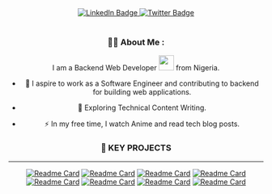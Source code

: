 <div id="header" align="center">
  <div id="badges">
 <a href="https://www.linkedin.com/in/ugobenjamin/">
    <img src="https://img.shields.io/badge/LinkedIn-blue?style=for-the-badge&logo=linkedin&logoColor=white" alt="LinkedIn Badge"/>
  </a> 
 <a href="https://twitter.com/code_benji">
    <img src="https://img.shields.io/badge/Twitter-blue?style=for-the-badge&logo=twitter&logoColor=white" alt="Twitter Badge"/>
  </a>
</div>
<br>

  <img src="https://komarev.com/ghpvc/?username=Benji918 &style=flat-square&color=blue" alt=""/>

### :woman_technologist: About Me :
  I am a Backend Web Developer <img src="https://media.giphy.com/media/WUlplcMpOCEmTGBtBW/giphy.gif" width="30"> from Nigeria.
  - :telescope: I aspire to work as a Software Engineer and contributing to backend for building web applications.

- :seedling: Exploring Technical Content Writing.

- :zap: In my free time, I watch Anime and read tech blog posts.
  
### 🔖 KEY PROJECTS
 ---
[![Readme Card](https://github-readme-stats.vercel.app/api/pin/?username=Benji918&repo=Movie-web-scrapper)](https://github.com/Benji918/Movie-web-scrapper) [![Readme Card](https://github-readme-stats.vercel.app/api/pin/?username=Benji918&repo=Python-typing-speed-test
)](https://github.com/Benji918/Python-typing-speed-test)
[![Readme Card](https://github-readme-stats.vercel.app/api/pin/?username=Benji918&repo=Python-Youtube-downloader)](https://github.com/Benji918/Python-Youtube-Downloader) 
[![Readme Card](https://github-readme-stats.vercel.app/api/pin/?username=Benji918&repo=Url-Shortner)](https://github.com/Benji918/Url-Shortner)
[![Readme Card](https://github-readme-stats.vercel.app/api/pin/?username=Benji918&repo=Entry-Management-System)](https://github.com/Benji918/Entry-Management-System)
[![Readme Card](https://github-readme-stats.vercel.app/api/pin/?username=Benji918&repo=coffee-website)](https://github.com/Benji918/coffee-website)
 [![Readme Card](https://github-readme-stats.vercel.app/api/pin/?username=Benji918&repo=Custom-API-based-websiite)](https://github.com/Benji918/Custom-API-based-website)
 [![Readme Card](https://github-readme-stats.vercel.app/api/pin/?username=Benji918&repo=weather-app-main)](https://github.com/Benji918/weather-app-main)  
</div>


